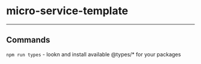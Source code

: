 # micro-service-template

---

## Commands

`npm run types` - lookn and install available @types/\* for your packages
